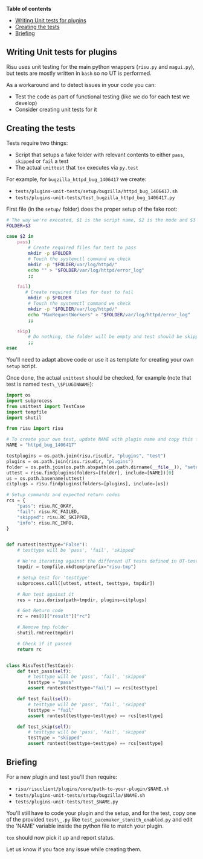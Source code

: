 **Table of contents**

<!-- TOC depthfrom:1 insertanchor:false orderedlist:false -->

- [Writing Unit tests for plugins](#writing-unit-tests-for-plugins)
- [Creating the tests](#creating-the-tests)
- [Briefing](#briefing)

<!-- /TOC -->

## Writing Unit tests for plugins

Risu uses unit testing for the main python wrappers (`risu.py` and `magui.py`), but tests are mostly written in `bash` so no UT is performed.

As a workaround and to detect issues in your code you can:

- Test the code as part of functional testing (like we do for each test we develop)
- Consider creating unit tests for it

## Creating the tests

Tests require two things:

- Script that setups a fake folder with relevant contents to either `pass`, `skipped` or `fail` a test
- The actual `unittest` that `tox` executes via `py.test`

For example, for `bugzilla_httpd_bug_1406417` we create:

- `tests/plugins-unit-tests/setup/bugzilla/httpd_bug_1406417.sh`
- `tests/plugins-unit-tests/test_bugzilla_httpd_bug_1406417.py`

First file (in the `setup/` folder) does the proper setup of the fake root:

```sh
# The way we're executed, $1 is the script name, $2 is the mode and $3 is the folder
FOLDER=$3

case $2 in
    pass)
        # Create required files for test to pass
        mkdir -p $FOLDER
        # Touch the systemctl command we check
        mkdir -p "$FOLDER/var/log/httpd/"
        echo "" > "$FOLDER/var/log/httpd/error_log"
        ;;

    fail)
       # Create required files for test to fail
        mkdir -p $FOLDER
        # Touch the systemctl command we check
        mkdir -p "$FOLDER/var/log/httpd/"
        echo "MaxRequestWorkers" > "$FOLDER/var/log/httpd/error_log"
        ;;

    skip)
        # Do nothing, the folder will be empty and test should be skipped
        ;;
esac
```

You'll need to adapt above code or use it as template for creating your own `setup` script.

Once done, the actual `unittest` should be checked, for example (note that test is named `test\_\$PLUGINNAME`):

```py
import os
import subprocess
from unittest import TestCase
import tempfile
import shutil

from risu import risu

# To create your own test, update NAME with plugin name and copy this file to test_$NAME.py
NAME = "httpd_bug_1406417"

testplugins = os.path.join(risu.risudir, "plugins", "test")
plugins = os.path.join(risu.risudir, "plugins")
folder = os.path.join(os.path.abspath(os.path.dirname(__file__)), "setup")
uttest = risu.findplugins(folders=[folder], include=[NAME])[0]
us = os.path.basename(uttest)
citplugs = risu.findplugins(folders=[plugins], include=[us])

# Setup commands and expected return codes
rcs = {
    "pass": risu.RC_OKAY,
    "fail": risu.RC_FAILED,
    "skipped": risu.RC_SKIPPED,
    "info": risu.RC_INFO,
}


def runtest(testtype="False"):
    # testtype will be 'pass', 'fail', 'skipped'

    # We're iterating against the different UT tests defined in UT-tests folder
    tmpdir = tempfile.mkdtemp(prefix="risu-tmp")

    # Setup test for 'testtype'
    subprocess.call([uttest, uttest, testtype, tmpdir])

    # Run test against it
    res = risu.dorisu(path=tmpdir, plugins=citplugs)

    # Get Return code
    rc = res[0]["result"]["rc"]

    # Remove tmp folder
    shutil.rmtree(tmpdir)

    # Check if it passed
    return rc


class RisuTest(TestCase):
    def test_pass(self):
        # testtype will be 'pass', 'fail', 'skipped'
        testtype = "pass"
        assert runtest(testtype="fail") == rcs[testtype]

    def test_fail(self):
        # testtype will be 'pass', 'fail', 'skipped'
        testtype = "fail"
        assert runtest(testtype=testtype) == rcs[testtype]

    def test_skip(self):
        # testtype will be 'pass', 'fail', 'skipped'
        testtype = "skipped"
        assert runtest(testtype=testtype) == rcs[testtype]
```

## Briefing

For a new plugin and test you'll then require:

- `risu/risuclient/plugins/core/path-to-your-plugin/$NAME.sh`
- `tests/plugins-unit-tests/setup/bugzilla/$NAME.sh`
- `tests/plugins-unit-tests/test_$NAME.py`

You'll still have to code your plugin and the setup, and for the test, copy one of the provided `test\_.py` like `test_pacemaker_stonith_enabled.py`
and edit the 'NAME' variable inside the python file to match your plugin.

`tox` should now pick it up and report status.

Let us know if you face any issue while creating them.

